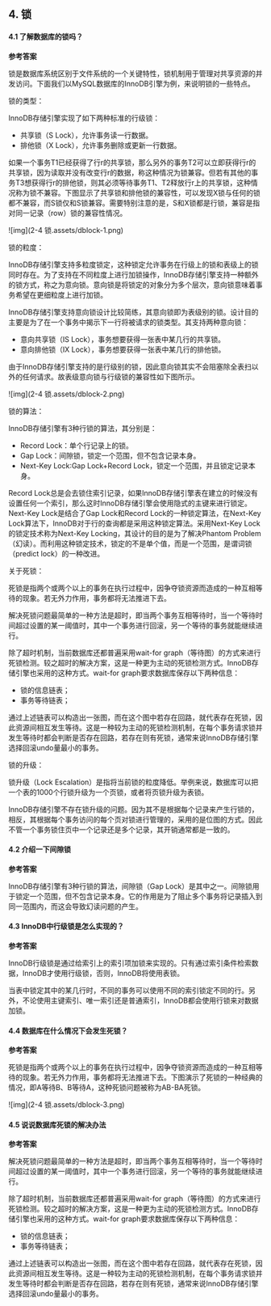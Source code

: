 ## 4. 锁

#### 4.1 了解数据库的锁吗？

**参考答案**

锁是数据库系统区别于文件系统的一个关键特性，锁机制用于管理对共享资源的并发访问。下面我们以MySQL数据库的InnoDB引擎为例，来说明锁的一些特点。

锁的类型：

InnoDB存储引擎实现了如下两种标准的行级锁：

- 共享锁（S Lock），允许事务读一行数据。
- 排他锁（X Lock），允许事务删除或更新一行数据。

如果一个事务T1已经获得了行r的共享锁，那么另外的事务T2可以立即获得行r的共享锁，因为读取并没有改变行r的数据，称这种情况为锁兼容。但若有其他的事务T3想获得行r的排他锁，则其必须等待事务T1、T2释放行r上的共享锁，这种情况称为锁不兼容。下图显示了共享锁和排他锁的兼容性，可以发现X锁与任何的锁都不兼容，而S锁仅和S锁兼容。需要特别注意的是，S和X锁都是行锁，兼容是指对同一记录（row）锁的兼容性情况。

![img](2-4 锁.assets/dblock-1.png)

锁的粒度：

InnoDB存储引擎支持多粒度锁定，这种锁定允许事务在行级上的锁和表级上的锁同时存在。为了支持在不同粒度上进行加锁操作，InnoDB存储引擎支持一种额外的锁方式，称之为意向锁。意向锁是将锁定的对象分为多个层次，意向锁意味着事务希望在更细粒度上进行加锁。

InnoDB存储引擎支持意向锁设计比较简练，其意向锁即为表级别的锁。设计目的主要是为了在一个事务中揭示下一行将被请求的锁类型。其支持两种意向锁：

- 意向共享锁（IS Lock），事务想要获得一张表中某几行的共享锁。
- 意向排他锁（IX Lock），事务想要获得一张表中某几行的排他锁。

由于InnoDB存储引擎支持的是行级别的锁，因此意向锁其实不会阻塞除全表扫以外的任何请求。故表级意向锁与行级锁的兼容性如下图所示。

![img](2-4 锁.assets/dblock-2.png)

锁的算法：

InnoDB存储引擎有3种行锁的算法，其分别是：

- Record Lock：单个行记录上的锁。
- Gap Lock：间隙锁，锁定一个范围，但不包含记录本身。
- Next-Key Lock∶Gap Lock+Record Lock，锁定一个范围，并且锁定记录本身。

Record Lock总是会去锁住索引记录，如果InnoDB存储引擎表在建立的时候没有设置任何一个索引，那么这时InnoDB存储引擎会使用隐式的主键来进行锁定。Next-Key Lock是结合了Gap Lock和Record Lock的一种锁定算法，在Next-Key Lock算法下，InnoDB对于行的查询都是采用这种锁定算法。采用Next-Key Lock的锁定技术称为Next-Key Locking，其设计的目的是为了解决Phantom Problem（幻读）。而利用这种锁定技术，锁定的不是单个值，而是一个范围，是谓词锁（predict lock）的一种改进。

关于死锁：

死锁是指两个或两个以上的事务在执行过程中，因争夺锁资源而造成的一种互相等待的现象。若无外力作用，事务都将无法推进下去。

解决死锁问题最简单的一种方法是超时，即当两个事务互相等待时，当一个等待时间超过设置的某一阈值时，其中一个事务进行回滚，另一个等待的事务就能继续进行。

除了超时机制，当前数据库还都普遍采用wait-for graph（等待图）的方式来进行死锁检测。较之超时的解决方案，这是一种更为主动的死锁检测方式。InnoDB存储引擎也采用的这种方式。wait-for graph要求数据库保存以下两种信息：

- 锁的信息链表；
- 事务等待链表；

通过上述链表可以构造出一张图，而在这个图中若存在回路，就代表存在死锁，因此资源间相互发生等待。这是一种较为主动的死锁检测机制，在每个事务请求锁并发生等待时都会判断是否存在回路，若存在则有死锁，通常来说InnoDB存储引擎选择回滚undo量最小的事务。

锁的升级：

锁升级（Lock Escalation）是指将当前锁的粒度降低。举例来说，数据库可以把一个表的1000个行锁升级为一个页锁，或者将页锁升级为表锁。

InnoDB存储引擎不存在锁升级的问题。因为其不是根据每个记录来产生行锁的，相反，其根据每个事务访问的每个页对锁进行管理的，采用的是位图的方式。因此不管一个事务锁住页中一个记录还是多个记录，其开销通常都是一致的。

#### 4.2 介绍一下间隙锁

**参考答案**

InnoDB存储引擎有3种行锁的算法，间隙锁（Gap Lock）是其中之一。间隙锁用于锁定一个范围，但不包含记录本身。它的作用是为了阻止多个事务将记录插入到同一范围内，而这会导致幻读问题的产生。

#### 4.3 InnoDB中行级锁是怎么实现的？

**参考答案**

InnoDB行级锁是通过给索引上的索引项加锁来实现的。只有通过索引条件检索数据，InnoDB才使用行级锁，否则，InnoDB将使用表锁。

当表中锁定其中的某几行时，不同的事务可以使用不同的索引锁定不同的行。另外，不论使用主键索引、唯一索引还是普通索引，InnoDB都会使用行锁来对数据加锁。

#### 4.4 数据库在什么情况下会发生死锁？

**参考答案**

死锁是指两个或两个以上的事务在执行过程中，因争夺锁资源而造成的一种互相等待的现象。若无外力作用，事务都将无法推进下去。下图演示了死锁的一种经典的情况，即A等待B、B等待A，这种死锁问题被称为AB-BA死锁。

![img](2-4 锁.assets/dblock-3.png)

#### 4.5 说说数据库死锁的解决办法

**参考答案**

解决死锁问题最简单的一种方法是超时，即当两个事务互相等待时，当一个等待时间超过设置的某一阈值时，其中一个事务进行回滚，另一个等待的事务就能继续进行。

除了超时机制，当前数据库还都普遍采用wait-for graph（等待图）的方式来进行死锁检测。较之超时的解决方案，这是一种更为主动的死锁检测方式。InnoDB存储引擎也采用的这种方式。wait-for graph要求数据库保存以下两种信息：

- 锁的信息链表；
- 事务等待链表；

通过上述链表可以构造出一张图，而在这个图中若存在回路，就代表存在死锁，因此资源间相互发生等待。这是一种较为主动的死锁检测机制，在每个事务请求锁并发生等待时都会判断是否存在回路，若存在则有死锁，通常来说InnoDB存储引擎选择回滚undo量最小的事务。